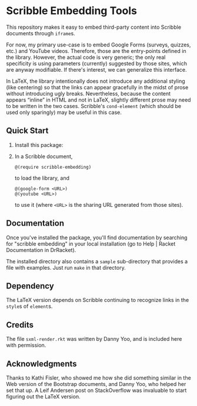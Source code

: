 # Scribble Embedding Tools

This repository makes it easy to embed third-party content into
Scribble documents through `iframe`s.

For now, my primary use-case is to embed Google Forms (surveys,
quizzes, etc.) and YouTube videos. Therefore, those are the
entry-points defined in the library. However, the actual code is very
generic; the only real specificity is using parameters (currently)
suggested by those sites, which are anyway modifiable. If there's
interest, we can generalize this interface.

In LaTeX, the library intentionally does not introduce any additional
styling (like centering) so that the links can appear gracefully in
the midst of prose without introducing ugly breaks. Nevertheless,
because the content appears “inline” in HTML and not in LaTeX,
slightly different prose may need to be written in the two
cases. Scribble's `cond-element` (which should be used only sparingly)
may be useful in this case.

## Quick Start

1. Install this package:

2. In a Scribble document,
	```
   @(require scribble-embedding)
   ```
   to load the library, and
   ```
   @(google-form <URL>)
   @(youtube <URL>)
   ```
   to use it (where `<URL>` is the sharing URL generated from those
	sites).

## Documentation

Once you've installed the package, you'll find documentation by
searching for "scribble embedding" in your local installation (go to
Help | Racket Documentation in DrRacket).

The installed directory also contains a `sample` sub-directory that
provides a file with examples. Just run `make` in that directory.

## Dependency

The LaTeX version depends on Scribble continuing to recognize links in
the `style`s of `element`s.

## Credits

The file `sxml-render.rkt` was written by Danny Yoo, and is included
here with permission.

## Acknowledgments

Thanks to Kathi Fisler, who showed me how she did something similar in
the Web version of the Bootstrap documents, and Danny Yoo, who helped
her set that up. A Leif Andersen post on StackOverflow was invaluable
to start figuring out the LaTeX version.
